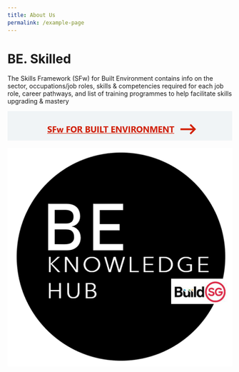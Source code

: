 ```yaml
---
title: About Us
permalink: /example-page
---
```

# BE. Skilled
The Skills Framework (SFw) for Built Environment contains info on the sector, occupations/job roles, skills & competencies required for each job role, career pathways, and list of training programmes to help facilitate skills upgrading & mastery

[![Alt text for image on Isomer site](/images/sfw1.PNG)](https://lms.bcaa.edu.sg/)

[![Alt text for image on Isomer site](/images/belogo.PNG)](https://lms.bcaa.edu.sg/)
